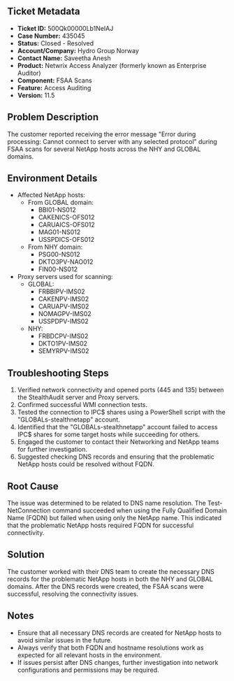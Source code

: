 ## Ticket Metadata
- **Ticket ID:** 500Qk00000Lb1NeIAJ
- **Case Number:** 435045
- **Status:** Closed - Resolved
- **Account/Company:** Hydro Group Norway
- **Contact Name:** Saveetha Anesh
- **Product:** Netwrix Access Analyzer (formerly known as Enterprise Auditor)
- **Component:** FSAA Scans
- **Feature:** Access Auditing
- **Version:** 11.5

## Problem Description
The customer reported receiving the error message "Error during processing: Cannot connect to server with any selected protocol" during FSAA scans for several NetApp hosts across the NHY and GLOBAL domains.

## Environment Details
- Affected NetApp hosts:
  - From GLOBAL domain:
    - BBI01-NS012
    - CAKENICS-OFS012
    - CARUAICS-OFS012
    - MAG01-NS012
    - USSPDICS-OFS012
  - From NHY domain:
    - PSG00-NS012
    - DKTO3PV-NAO012
    - FIN00-NS012
- Proxy servers used for scanning:
  - GLOBAL:
    - FRBBIPV-IMS02
    - CAKENPV-IMS02
    - CARUAPV-IMS02
    - NOMAGPV-IMS02
    - USSPDPV-IMS02
  - NHY:
    - FRBDCPV-IMS02
    - DKTO1PV-IMS02
    - SEMYRPV-IMS02

## Troubleshooting Steps
1. Verified network connectivity and opened ports (445 and 135) between the StealthAudit server and Proxy servers.
2. Confirmed successful WMI connection tests.
3. Tested the connection to IPC$ shares using a PowerShell script with the "GLOBALs-stealthnetapp" account.
4. Identified that the "GLOBALs-stealthnetapp" account failed to access IPC$ shares for some target hosts while succeeding for others.
5. Engaged the customer to contact their Networking and NetApp teams for further investigation.
6. Suggested checking DNS records and ensuring that the problematic NetApp hosts could be resolved without FQDN.

## Root Cause
The issue was determined to be related to DNS name resolution. The Test-NetConnection command succeeded when using the Fully Qualified Domain Name (FQDN) but failed when using only the NetApp name. This indicated that the problematic NetApp hosts required FQDN for successful connectivity.

## Solution
The customer worked with their DNS team to create the necessary DNS records for the problematic NetApp hosts in both the NHY and GLOBAL domains. After the DNS records were created, the FSAA scans were successful, resolving the connectivity issues.

## Notes
- Ensure that all necessary DNS records are created for NetApp hosts to avoid similar issues in the future.
- Always verify that both FQDN and hostname resolutions work as expected for all relevant hosts in the environment.
- If issues persist after DNS changes, further investigation into network configurations and permissions may be required.